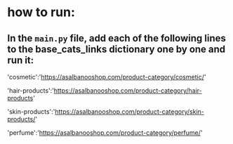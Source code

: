 # how to run:

## In the `main.py` file, add each of the following lines to the base_cats_links dictionary one by one and run it:


'cosmetic':'https://asalbanooshop.com/product-category/cosmetic/'

'hair-products':'https://asalbanooshop.com/product-category/hair-products'

'skin-products':'https://asalbanooshop.com/product-category/skin-products/'

'perfume':'https://asalbanooshop.com/product-category/perfume/'

